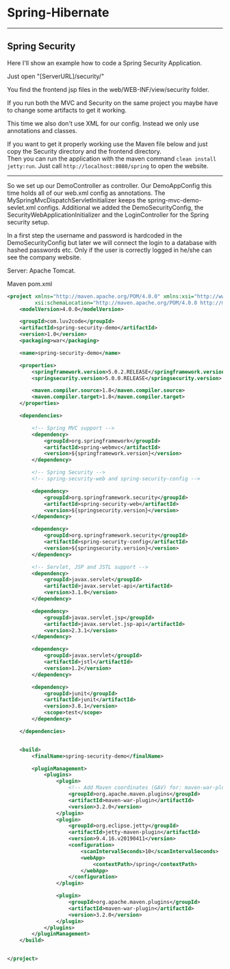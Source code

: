 # Spring-Hibernate

---

## Spring Security

Here I'll show an example how to code a Spring Security Application.

Just open "[ServerURL]/security/"

You find the frontend jsp files in the web/WEB-INF/view/security folder.

If you run both the MVC and Security on the same project you maybe have to change some artifacts to get it working.

This time we also don't use XML for our config. Instead we only use annotations and classes.

If you want to get it properly working use the Maven file below and just copy the Security directory and the frontend directory.\
Then you can run the application with the maven command `clean install jetty:run`. Just call `http://localhost:8080/spring` to open the website.

----
So we set up our DemoController as controller. Our DemoAppConfig this time holds all of our web.xml config as annotations.
The MySpringMvcDispatchServletInitializer keeps the spring-mvc-demo-sevlet.xml configs.
Additional we added the DemoSecurityConfig, the SecurityWebApplicationInitializer and the LoginController for the Spring security setup.

In a first step the username and password is hardcoded in the DemoSecurityConfig but later we will connect the login to a database with hashed passwords etc.
Only if the user is correctly logged in he/she can see the company website.


Server: Apache Tomcat.

Maven pom.xml
```xml
<project xmlns="http://maven.apache.org/POM/4.0.0" xmlns:xsi="http://www.w3.org/2001/XMLSchema-instance"
         xsi:schemaLocation="http://maven.apache.org/POM/4.0.0 http://maven.apache.org/xsd/maven-4.0.0.xsd">
    <modelVersion>4.0.0</modelVersion>

    <groupId>com.luv2code</groupId>
    <artifactId>spring-security-demo</artifactId>
    <version>1.0</version>
    <packaging>war</packaging>

    <name>spring-security-demo</name>

    <properties>
        <springframework.version>5.0.2.RELEASE</springframework.version>
        <springsecurity.version>5.0.0.RELEASE</springsecurity.version>

        <maven.compiler.source>1.8</maven.compiler.source>
        <maven.compiler.target>1.8</maven.compiler.target>
    </properties>

    <dependencies>

        <!-- Spring MVC support -->
        <dependency>
            <groupId>org.springframework</groupId>
            <artifactId>spring-webmvc</artifactId>
            <version>${springframework.version}</version>
        </dependency>

        <!-- Spring Security -->
        <!-- spring-security-web and spring-security-config -->

        <dependency>
            <groupId>org.springframework.security</groupId>
            <artifactId>spring-security-web</artifactId>
            <version>${springsecurity.version}</version>
        </dependency>

        <dependency>
            <groupId>org.springframework.security</groupId>
            <artifactId>spring-security-config</artifactId>
            <version>${springsecurity.version}</version>
        </dependency>

        <!-- Servlet, JSP and JSTL support -->
        <dependency>
            <groupId>javax.servlet</groupId>
            <artifactId>javax.servlet-api</artifactId>
            <version>3.1.0</version>
        </dependency>

        <dependency>
            <groupId>javax.servlet.jsp</groupId>
            <artifactId>javax.servlet.jsp-api</artifactId>
            <version>2.3.1</version>
        </dependency>

        <dependency>
            <groupId>javax.servlet</groupId>
            <artifactId>jstl</artifactId>
            <version>1.2</version>
        </dependency>

        <dependency>
            <groupId>junit</groupId>
            <artifactId>junit</artifactId>
            <version>3.8.1</version>
            <scope>test</scope>
        </dependency>

    </dependencies>


    <build>
        <finalName>spring-security-demo</finalName>

        <pluginManagement>
            <plugins>
                <plugin>
                    <!-- Add Maven coordinates (GAV) for: maven-war-plugin -->
                    <groupId>org.apache.maven.plugins</groupId>
                    <artifactId>maven-war-plugin</artifactId>
                    <version>3.2.0</version>
                </plugin>
                <plugin>
                    <groupId>org.eclipse.jetty</groupId>
                    <artifactId>jetty-maven-plugin</artifactId>
                    <version>9.4.16.v20190411</version>
                    <configuration>
                        <scanIntervalSeconds>10</scanIntervalSeconds>
                        <webApp>
                            <contextPath>/spring</contextPath>
                        </webApp>
                    </configuration>
                </plugin>

                <plugin>
                    <groupId>org.apache.maven.plugins</groupId>
                    <artifactId>maven-war-plugin</artifactId>
                    <version>3.2.0</version>
                </plugin>
            </plugins>
        </pluginManagement>
    </build>


</project>

```
